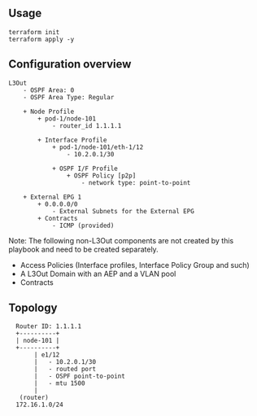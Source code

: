 ## Usage
```
terraform init
terraform apply -y
```


## Configuration overview

```
L3Out
    - OSPF Area: 0
    - OSPF Area Type: Regular

    + Node Profile
        + pod-1/node-101
            - router_id 1.1.1.1

        + Interface Profile
            + pod-1/node-101/eth-1/12
                - 10.2.0.1/30

            + OSPF I/F Profile
                + OSPF Policy [p2p]
                    - network type: point-to-point

    + External EPG 1
        + 0.0.0.0/0
            - External Subnets for the External EPG
        + Contracts
            - ICMP (provided)
```
Note:
The following non-L3Out components are not created by this
playbook and need to be created separately.
* Access Policies (Interface profiles, Interface Policy Group and such)
* A L3Out Domain with an AEP and a VLAN pool
* Contracts


## Topology

```
  Router ID: 1.1.1.1
  +----------+
  | node-101 |
  +----------+
       | e1/12
       |   - 10.2.0.1/30
       |   - routed port
       |   - OSPF point-to-point
       |   - mtu 1500
       |
   (router)
  172.16.1.0/24
```
